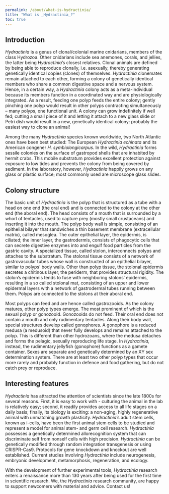 ```yaml
---
permalink: /about/what-is-hydractinia/
title: "What is _Hydractinia_?"
toc: true
---
```


## Introduction

_Hydractinia_ is a genus of clonal/colonial marine cnidarians, members of the class Hydrozoa. Other cnidarians include sea anemones, corals, and jellies, the latter being *Hydractinia*’s closest relatives. Clonal animals are defined by being able to reproduce clonally, i.e. asexually, thereby generating genetically identical copies (clones) of themselves. *Hydractinia* clonemates remain attached to each other, forming a colony of genetically identical members who share a common digestive space and a nervous system. Hence, in a certain way, a *Hydractinia* colony acts as a meta-individual because its members function in a coordinated way and are physiologically integrated. As a result, feeding one polyp feeds the entire colony; gently pinching one polyp would result in other polyps contracting simultaneously – many polyps, one functional unit. A colony can grow indefinitely if well fed; cutting a small piece of it and letting it attach to a new glass slide or Petri dish would result in a new, genetically identical colony: probably the easiest way to clone an animal! 

Among the many *Hydractinia* species known worldwide, two North Atlantic ones have been best studied: The European *Hydractinia echinata* and its American congener *H. symbiolongicarpus*. In the wild, *Hydractinia* forms sessile colonies on the surface of gastropod shells that are inhabited by hermit crabs. This mobile substratum provides excellent protection against exposure to low tides and prevents the colony from being covered by sediment. In the laboratory, however, *Hydractinia* happily grows on any glass or plastic surface; most commonly used are microscope glass slides. 



## Colony structure

The basic unit of *Hydractinia* is the polyp that is structured as a tube with a head on one end (the oral end) and is connected to the colony at the other end (the aboral end). The head consists of a mouth that is surrounded by a whorl of tentacles, used to capture prey (mostly small crustaceans) and inserting it into the mouth. The polyp body wall is simple, consisting of an epithelial bilayer that sandwiches a thin basement membrane (extracellular matrix), called mesoglea. The outer epithelial layer, the epidermis, is ciliated; the inner layer, the gastrodermis, consists of phagocytic cells that can secrete digestive enzymes into and engulf food particles from the gastric cavity. A specialized tissue, called stolon, interconnects polyps and attaches to the substratum. The stolonal tissue consists of a network of gastrovascular tubes whose wall is constructed of an epithelial bilayer, similar to polyps’ body walls. Other than polyp tissue, the stolonal epidermis secretes a chitinous layer, the periderm, that provides structural rigidity. The stolon’s epidermis tends to fuse with neighboring stolons’ epidermis, resulting in a so called stolonal mat, consisting of an upper and lower epidermal layers with a network of gastrodermal tubes running between them. Polyps are connected to the stolons at their aboral end. 



Most polyps can feed and are hence called gastrozooids. As the colony matures, other polyp types emerge. The most prominent of which is the sexual polyp or gonozooid. Gonozooids do not feed. Their oral end does not contain a mouth and only rudimentary tentacles. Along their body wall, special structures develop called gonophores. A gonophore is a reduced medusa (a medusoid) that never fully develops and remains attached to the polyp. This is different than other hydrozoans, where the medusa detaches and forms the pelagic, sexually reproducing life stage. In *Hydractinia,* instead, the rudimentary jellyfish (gonophore) functions as a gamete container. Sexes are separate and genetically determined by an XY sex determination system. There are at least two other polyp types that occur more rarely and probably function in defence and food gathering, but do not catch prey or reproduce. 



## Interesting features

_Hydractinia_ has attracted the attention of scientists since the late 1800s for several reasons. First, it is easy to work with - culturing the animal in the lab is relatively easy; second, it readily provides access to all life stages on a daily basis; finally, its biology is exciting: a non-aging, highly regenerative animal with unmatching growth plasticity. *Hydractinia*’s adult stem cells, known as i-cells, have been the first animal stem cells to be studied and represent a model for animal stem- and germ cell research. *Hydractinia* possesses a genetically determined allorecognition system that can discriminate self from nonself cells with high precision. *Hydractinia*  can be genetically modified through random integration transgenesis or using CRISPR-Cas9. Protocols for gene knockdown and knockout are well established. Current studies involving *Hydractinia* include neurogenesis, embryonic development, metamorphosis, regeneration, and ecology. 

With the development of further experimental tools, *Hydractinia* research enters a renaissance more than 130 years after being used for the first time in scientific research. We, the *Hydractinia* research community, are happy to support newcomers with material and advice. Contact us!
